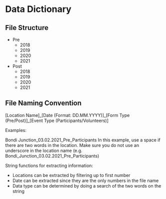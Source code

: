 # Data Dictionary

## File Structure

* Pre
    * 2018
    * 2019
    * 2020
    * 2021
* Post
    * 2018
    * 2019
    * 2020
    * 2021

## File Naming Convention

[Location Name]\_[Date (Format: DD.MM.YYYY)]\_[Form Type (Pre/Post)]\_[Event Type (Participants/Volunteers)]

Examples:

Bondi Junction_03.02.2021_Pre_Participants
In this example, use a space if there are two words in the location. Make sure you do not use an underscore in the location name (e.g. Bondi_Junction_03.02.2021_Pre_Participants)

String functions for extracting information:

* Locations can be extracted by filtering up to first number
* Date can be extracted since they are the only numbers in the file name
* Data type can be determined by doing a search of the two words on the string

